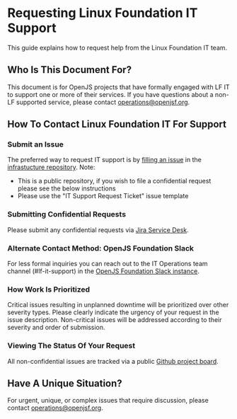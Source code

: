 # Requesting Linux Foundation IT Support 

This guide explains how to request help from the Linux Foundation IT team.

## Who Is This Document For?

This document is for OpenJS projects that have formally engaged with LF IT to support one or more of their services. If you have questions about a non-LF supported service, please contact operations@openjsf.org.

## How To Contact Linux Foundation IT For Support

### Submit an Issue

The preferred way to request IT support is by [filling an issue](https://github.com/openjs-foundation/infrastructure/issues/new?template=IT-SUPPORT-REQUEST.yml) in the [infrastucture repository](https://github.com/openjs-foundation/infrastructure). Note:

* This is a public repository, if you wish to file a confidential request please see the below instructions
* Please use the "IT Support Request Ticket" issue template

### Submitting Confidential Requests

Please submit any confidential requests via [Jira Service Desk](https://jira.linuxfoundation.org/plugins/servlet/desk/portal/2).

### Alternate Contact Method: OpenJS Foundation Slack

For less formal inquiries you can reach out to the IT Operations team channel (#lf-it-support) in the [OpenJS Foundation Slack instance](https://slack-invite.openjsf.org/).

### How Work Is Prioritized

Critical issues resulting in unplanned downtime will be prioritized over other severity types. Please clearly indicate the urgency of your request in the issue description. Non-critical issues will be addressed according to their severity and order of submission. 

### Viewing The Status Of Your Request

All non-confidential issues are tracked via a public [Github project board](https://github.com/orgs/openjs-foundation/projects/10).

## Have A Unique Situation?

For urgent, unique, or complex issues that require discussion, please contact operations@openjsf.org.
